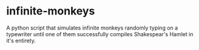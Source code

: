 # infinite-monkeys
A python script that simulates infinite monkeys randomly typing on a typewriter until one of them successfully compiles Shakespear's Hamlet in it's entirety.
